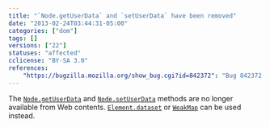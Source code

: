 ```yaml
---
title: "`Node.getUserData` and `setUserData` have been removed"
date: "2013-02-24T03:44:31-05:00"
categories: ["dom"]
tags: []
versions: ["22"]
statuses: "affected"
cclicense: "BY-SA 3.0"
references:
    "https://bugzilla.mozilla.org/show_bug.cgi?id=842372": "Bug 842372 – Make getUserData and setUserData ChromeOnly"
---
```

The [`Node.getUserData`](https://developer.mozilla.org/en-US/docs/Web/API/Node.getUserData) and [`Node.setUserData`](https://developer.mozilla.org/en-US/docs/Web/API/Node.setUserData) methods are no longer available from Web contents. [`Element.dataset`](https://developer.mozilla.org/en-US/docs/Web/API/Element.dataset) or [`WeakMap`](https://developer.mozilla.org/en-US/docs/Web/JavaScript/Reference/Global_Objects/WeakMap) can be used instead.
